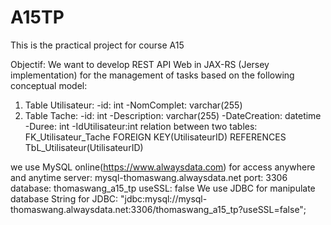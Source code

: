 # A15TP
This is the practical project for course A15

Objectif:
  We want to develop REST API Web in JAX-RS (Jersey implementation) for the management of tasks based on the following conceptual model:
  1. Table Utilisateur:
    -id: int
    -NomComplet: varchar(255)
  2. Table Tache:
    -id: int
    -Description: varchar(255)
    -DateCreation: datetime
    -Duree: int
    -IdUtilisateur:int
  relation between two tables:
    FK_Utilisateur_Tache FOREIGN KEY(UtilisateurID) REFERENCES TbL_Utilisateur(UtilisateurID)
  
we use MySQL online(https://www.alwaysdata.com) for access anywhere and anytime
  server: mysql-thomaswang.alwaysdata.net
  port: 3306
  database: thomaswang_a15_tp
  useSSL: false
We use JDBC for manipulate database
  String for JDBC: "jdbc:mysql://mysql-thomaswang.alwaysdata.net:3306/thomaswang_a15_tp?useSSL=false";


